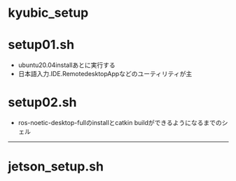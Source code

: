 # kyubic_setup
# setup01.sh
- ubuntu20.04installあとに実行する
- 日本語入力.IDE.RemotedesktopAppなどのユーティリティが主
# setup02.sh
- ros-noetic-desktop-fullのinstallとcatkin buildができるようになるまでのシェル

---

# jetson_setup.sh
